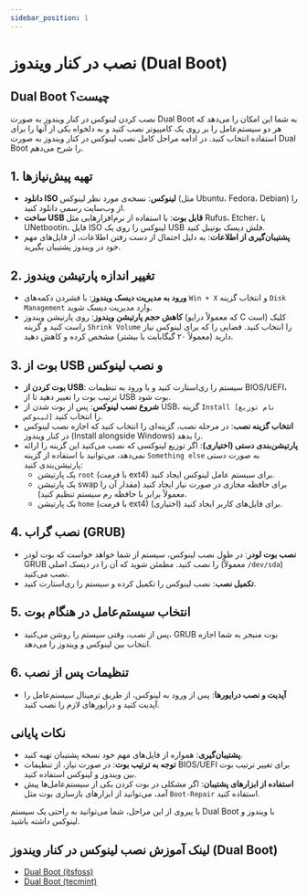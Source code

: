 ```yaml
---
sidebar_position: 1
---
```


# نصب در کنار ویندوز (Dual Boot)

## Dual Boot چیست؟

نصب کردن لینوکس در کنار ویندوز به صورت Dual Boot به شما این امکان را می‌دهد که هر دو سیستم‌عامل را بر روی یک کامپیوتر نصب کنید و به دلخواه یکی از آنها را برای استفاده انتخاب کنید. در ادامه مراحل کامل نصب لینوکس در کنار ویندوز به صورت Dual Boot را شرح می‌دهم.

## 1. تهیه پیش‌نیازها

- **دانلود ISO لینوکس**: نسخه‌ی مورد نظر لینوکس (مثل Ubuntu، Fedora، Debian) را از وب‌سایت رسمی دانلود کنید.
- **ساخت USB قابل بوت**: با استفاده از نرم‌افزارهایی مثل Rufus، Etcher، یا UNetbootin، فایل ISO لینوکس را روی یک USB فلش دیسک بوتیبل کنید.
- **پشتیبان‌گیری از اطلاعات**: به دلیل احتمال از دست رفتن اطلاعات، از فایل‌های مهم خود در ویندوز پشتیبان بگیرید.

## 2. تغییر اندازه پارتیشن ویندوز

- **ورود به مدیریت دیسک ویندوز**: با فشردن دکمه‌های `Win + X` و انتخاب گزینه `Disk Management` وارد مدیریت دیسک شوید.
- **کاهش حجم پارتیشن ویندوز**: روی پارتیشن ویندوز (که معمولاً درایو C است) کلیک راست کنید و گزینه `Shrink Volume` را انتخاب کنید. فضایی را که برای لینوکس نیاز دارید (معمولاً ۲۰ گیگابایت یا بیشتر) مشخص کرده و کاهش دهید.

## 3. بوت از USB و نصب لینوکس

- **بوت کردن از USB**: سیستم را ری‌استارت کنید و با ورود به تنظیمات BIOS/UEFI، ترتیب بوت را تغییر دهید تا از USB بوت شود.
- **شروع نصب لینوکس**: پس از بوت شدن از USB، گزینه `Install [نام توزیع لینوکس]` را انتخاب کنید.
- **انتخاب گزینه نصب**: در مرحله نصب، گزینه‌ای را انتخاب کنید که اجازه نصب لینوکس در کنار ویندوز (Install alongside Windows) را بدهد.
- **پارتیشن‌بندی دستی (اختیاری)**: اگر توزیع لینوکسی که نصب می‌کنید این گزینه را ارائه نمی‌دهد، می‌توانید با استفاده از گزینه `Something else` به صورت دستی پارتیشن‌بندی کنید:
  - یک پارتیشن `root` (با فرمت ext4) برای سیستم عامل لینوکس ایجاد کنید.
  - یک پارتیشن swap برای حافظه مجازی در صورت نیاز ایجاد کنید (مقدار آن را معمولاً برابر با حافظه رم سیستم تنظیم کنید).
  - یک پارتیشن `home` (با فرمت ext4) برای فایل‌های کاربر ایجاد کنید (اختیاری).

## 4. نصب گراب (GRUB)

- **نصب بوت لودر**: در طول نصب لینوکس، سیستم از شما خواهد خواست که بوت لودر GRUB را نصب کنید. مطمئن شوید که آن را در دیسک اصلی (معمولاً `/dev/sda`) نصب می‌کنید.
- **تکمیل نصب**: نصب لینوکس را تکمیل کرده و سیستم را ری‌استارت کنید.

## 5. انتخاب سیستم‌عامل در هنگام بوت

- پس از نصب، وقتی سیستم‌ را روشن می‌کنید، GRUB بوت منیجر به شما اجازه انتخاب بین لینوکس و ویندوز را می‌دهد.
  
## 6. تنظیمات پس از نصب

- **آپدیت و نصب درایورها**: پس از ورود به لینوکس، از طریق ترمینال سیستم‌عامل را آپدیت کنید و درایورهای لازم را نصب کنید.

## نکات پایانی

- **پشتیبان‌گیری**: همواره از فایل‌های مهم خود نسخه پشتیبان تهیه کنید.
- **توجه به ترتیب بوت**: در صورت نیاز، از تنظیمات BIOS/UEFI برای تغییر ترتیب بوت بین ویندوز و لینوکس استفاده کنید.
- **استفاده از ابزارهای پشتیبان**: اگر مشکلی در بوت کردن یکی از سیستم‌عامل‌ها پیش آمد، می‌توانید از ابزارهای بازسازی بوت مثل `Boot-Repair` استفاده کنید.

با پیروی از این مراحل، شما می‌توانید به راحتی یک سیستم Dual Boot با ویندوز و لینوکس داشته باشید.

## لینک آموزش نصب لینوکس در کنار ویندوز (Dual Boot)

- [Dual Boot (itsfoss)](https://itsfoss.com/install-ubuntu-1404-dual-boot-mode-windows-8-81-uefi/)
- [Dual Boot (tecmint)](https://www.tecmint.com/install-ubuntu-alongside-with-windows-dual-boot/)
